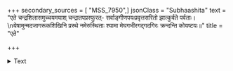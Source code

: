 +++
secondary_sources = [ "MSS_7950",]
jsonClass = "Subhaashita"
text = "एते चन्द्रशिलासमुच्चयमयाश् चन्द्रातपप्रस्फुरत्- सर्वाङ्गीणपयःप्रवृत्तसरितो झात्कुर्वते पर्वताः।  \nयेषामुन्मदजागरूकशिखिनि प्रस्थे नमेरुस्थिताः श्यामा मेघगभीरगद्गदगिरः क्रन्दन्ति कोयष्टयः॥"
title = "एते"

+++

<details><summary>Text</summary>

एते चन्द्रशिलासमुच्चयमयाश् चन्द्रातपप्रस्फुरत्- सर्वाङ्गीणपयःप्रवृत्तसरितो झात्कुर्वते पर्वताः।  
येषामुन्मदजागरूकशिखिनि प्रस्थे नमेरुस्थिताः श्यामा मेघगभीरगद्गदगिरः क्रन्दन्ति कोयष्टयः॥
</details>
